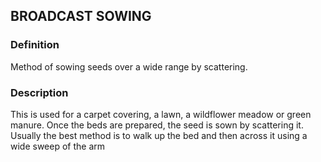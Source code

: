 ## BROADCAST SOWING
### Definition
Method of sowing seeds over a wide range by scattering.

### Description
This is used for a carpet covering, a lawn, a wildflower meadow or green manure. Once the
beds are prepared, the seed is sown by scattering it. Usually the best method is to walk up the
bed and then across it using a wide sweep of the arm